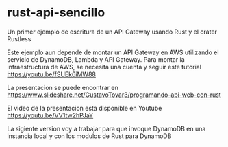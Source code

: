 # rust-api-sencillo
Un primer ejemplo de escritura de un API Gateway usando Rust y el crater Rustless

Este ejemplo aun depende de montar un API Gateway en AWS utilizando el servicio de DynamoDB, Lambda y API Gateway. Para montar la infraestructura de AWS, se necesita una cuenta y seguir este tutorial https://youtu.be/fSUEk6iMW88

La presentacion se puede encontrar en https://www.slideshare.net/GustavoTovar3/programando-api-web-con-rust

El video de la presentacion esta disponible en Youtube https://youtu.be/VV1tw2hPJaY

La sigiente version voy a trabajar para que invoque DynamoDB en una instancia local y con los modulos de Rust para DynamoDB
